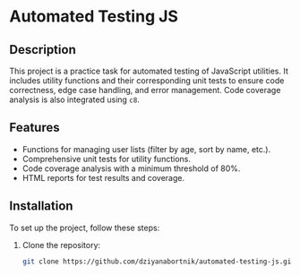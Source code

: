 # Automated Testing JS

## Description
This project is a practice task for automated testing of JavaScript utilities. It includes utility functions and their corresponding unit tests to ensure code correctness, edge case handling, and error management. Code coverage analysis is also integrated using `c8`.

## Features
- Functions for managing user lists (filter by age, sort by name, etc.).
- Comprehensive unit tests for utility functions.
- Code coverage analysis with a minimum threshold of 80%.
- HTML reports for test results and coverage.

## Installation
To set up the project, follow these steps:

1. Clone the repository:
   ```bash
   git clone https://github.com/dziyanabortnik/automated-testing-js.git
